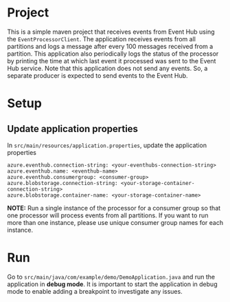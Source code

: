 # Project

This is a simple maven project that receives events from Event Hub using the `EventProcessorClient`. The application
receives events from all partitions and logs a message after every 100 messages received from a partition. This
application also periodically logs the status of the processor by printing the time at which last event it processed
was sent to the Event Hub service. Note that this application does not send any events. So, a separate producer is
expected to send events to the Event Hub.
 
# Setup

## Update application properties

In `src/main/resources/application.properties`, update the application properties

```
azure.eventhub.connection-string: <your-eventhubs-connection-string>
azure.eventhub.name: <eventhub-name>
azure.eventhub.consumergroup: <consumer-group>
azure.blobstorage.connection-string: <your-storage-container-connection-string>
azure.blobstorage.container-name: <your-storage-container-name>
```
**NOTE:** Run a single instance of the processor for a consumer group so that one processor will process events from
 all partitions. If you want to run more than one instance, please use unique consumer group names for each instance.

# Run

Go to `src/main/java/com/example/demo/DemoApplication.java` and run the application in **debug mode**. It is
 important to start the application in debug mode to enable adding a breakpoint to investigate any issues.


